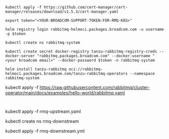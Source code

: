 
```
kubectl apply -f https://github.com/cert-manager/cert-manager/releases/download/v1.5.3/cert-manager.yaml
```

```
export token="<YOUR-BROADCOM-SUPPORT-TOKEN-FOR-RMQ-K8S>"
```

```
helm registry login rabbitmq-helmoci.packages.broadcom.com -u username -p $token 
```

```
kubectl create ns rabbitmq-system
```

```
kubectl create secret docker-registry tanzu-rabbitmq-registry-creds --docker-server "rabbitmq.packages.broadcom.com" --docker-username "<your broadcom email>" --docker-password $token -n rabbitmq-system
```

```
helm install tanzu-rabbitmq oci://rabbitmq-helmoci.packages.broadcom.com/tanzu-rabbitmq-operators --namespace rabbitmq-system
```

<!-- 
```
helm -n rabbitmq-system install tanzu-rabbitmq oci://rabbitmq-helmoci.packages.broadcom.com/tanzu-rabbitmq-operators --set rabbitmqImage.repository="vmware-tanzu-rabbitmq-arm64"
```
helm -n rabbitmq-system install tanzu-rabbitmq oci://rabbitmq-helmoci.packages.broadcom.com/tanzu-rabbitmq-operators --set rabbitmqImage.repository="rabbitmq-kubernetes.packages.broadcom.com/tanzu-rabbitmq-package-repo:3.13.3-arm64"
``` -->

kubectl apply -f https://raw.githubusercontent.com/rabbitmq/cluster-operator/main/docs/examples/hello-world/rabbitmq.yaml
```


```
kubectl apply -f rmq-upstream.yaml

kubectl create ns rmq-downstream

kubectl apply -f rmq-downstream.yml
```